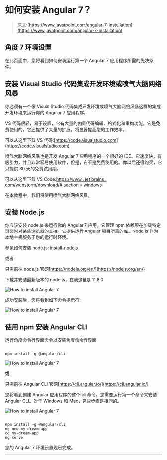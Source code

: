 # 如何安装 Angular 7？

> 原文:[https://www.javatpoint.com/angular-7-installation](https://www.javatpoint.com/angular-7-installation)

## 角度 7 环境设置

在此页面中，您将看到如何安装运行第一个 Angular 7 应用程序所需的先决条件。

## 安装 Visual Studio 代码集成开发环境或喷气大脑网络风暴

你必须有一个像 Visual Studio 代码集成开发环境或喷气大脑网络风暴这样的集成开发环境来运行你的 Angular 7 应用程序。

VS 代码很轻，易于设置，它有大量的内置代码编辑、格式化和重构功能。它是免费使用的。它还提供了大量的扩展，将显著提高您的工作效率。

可以从这里下载 VS 代码:[https://code.visualstudio.com](https://code.visualstudio.com)

喷气大脑网络风暴也是开发 Angular 7 应用程序的一个很好的 IDE。它速度快，有吸引力，并且非常容易使用软件，但是，它不是免费使用的。你以后还得购买，它只提供 30 天的免费试用期。

可以从这里下载 VS Code:[https://www . jet brains . com/webstorm/download/# section = windows](https://www.jetbrains.com/webstorm/download/#section=windows)

在本教程中，我们将使用喷气大脑网络风暴。

## 安装 Node.js

你应该安装 node.js 来运行你的 Angular 7 应用。它管理 npm 依赖项在加载特定页面时对某些浏览器的支持。它提供运行 Angular 项目所需的库。Node.js 作为本地主机服务于您的运行时环境。

参见如何安装 node.js: [install-nodejs](install-nodejs)

或者

只需前往 node.js 官网[https://nodejs.org/en/](https://nodejs.org/en/)

下载并安装最新版本的 node.js，在我这里是 11.8.0

![How to install Angular 7](../Images/18414fd57ca34fd7e144c49f008dc34f.png)

成功安装后，您将看到如下命令提示符:

![How to install Angular 7](../Images/584e98851c4a4c34f66a8c84f7810ba0.png)

## 使用 npm 安装 Angular CLI

运行角度命令行界面命令以安装角度命令行界面

```

npm install -g @angular/cli

```

![How to install Angular 7](../Images/e2ded683053bdea2746c7aa92c3b090c.png)

**或**

只需前往 Angular CLI 官网[https://cli.angular.io/](https://cli.angular.io/)

您将看到创建 Angular 应用程序的整个 cli 命令。您需要运行第一个命令来安装 Angular CLI。对于 Windows 和 Mac，这些步骤是相同的。

![How to install Angular 7](../Images/7635a82c834c3386a7f5a0b7ca3fad81.png)

```

npm install -g @angular/cli
ng new my-dream-app
cd my-dream-app
ng serve

```

您的 Angular 7 环境设置现已完成。

* * *